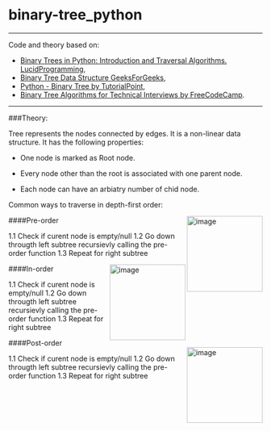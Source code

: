 # binary-tree_python
___


Code and theory based on: 
- [Binary Trees in Python: Introduction and Traversal Algorithms. LucidProgramming](https://youtu.be/6oL-0TdVy28), 
- [Binary Tree Data Structure GeeksForGeeks](https://www.geeksforgeeks.org/binary-tree-data-structure/), 
- [Python - Binary Tree by TutorialPoint](https://www.tutorialspoint.com/python_data_structure/python_binary_tree.htm),
- [Binary Tree Algorithms for Technical Interviews by FreeCodeCamp](https://www.youtube.com/watch?v=fAAZixBzIAI).

___

###Theory:

 Tree represents the nodes connected by edges. It is a non-linear data structure. It has the following properties:

- One node is marked as Root node.
- Every node other than the root is associated with one parent node.

 - Each node can have an arbiatry number of chid node.





Common ways to traverse in depth-first order:

####Pre-order 
<img width="150" align="right" alt="image" src="https://user-images.githubusercontent.com/52755167/186539350-b729e430-ffc2-4f96-82b0-335afaf1388d.png">

1.1 Check if curent node is empty/null 
1.2 Go down througth left subtree recursievly calling the pre-order function
1.3 Repeat for right subtree 


####In-order 
<img width="150" align="right" alt="image" src="https://user-images.githubusercontent.com/52755167/186539350-b729e430-ffc2-4f96-82b0-335afaf1388d.png">

1.1 Check if curent node is empty/null 
1.2 Go down througth left subtree recursievly calling the pre-order function
1.3 Repeat for right subtree 

####Post-order 
<img width="150" align="right" alt="image" src="https://user-images.githubusercontent.com/52755167/186539350-b729e430-ffc2-4f96-82b0-335afaf1388d.png">

1.1 Check if curent node is empty/null 
1.2 Go down througth left subtree recursievly calling the pre-order function
1.3 Repeat for right subtree 
